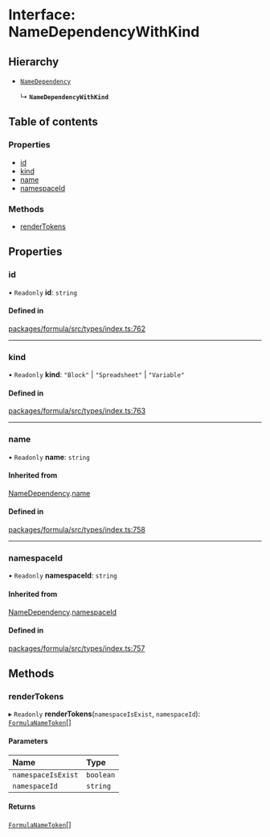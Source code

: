 # Interface: NameDependencyWithKind

## Hierarchy

- [`NameDependency`](NameDependency.md)

  ↳ **`NameDependencyWithKind`**

## Table of contents

### Properties

- [id](NameDependencyWithKind.md#id)
- [kind](NameDependencyWithKind.md#kind)
- [name](NameDependencyWithKind.md#name)
- [namespaceId](NameDependencyWithKind.md#namespaceid)

### Methods

- [renderTokens](NameDependencyWithKind.md#rendertokens)

## Properties

### <a id="id" name="id"></a> id

• `Readonly` **id**: `string`

#### Defined in

[packages/formula/src/types/index.ts:762](https://github.com/mashcard/mashcard/blob/main/packages/formula/src/types/index.ts#L762)

---

### <a id="kind" name="kind"></a> kind

• `Readonly` **kind**: `"Block"` \| `"Spreadsheet"` \| `"Variable"`

#### Defined in

[packages/formula/src/types/index.ts:763](https://github.com/mashcard/mashcard/blob/main/packages/formula/src/types/index.ts#L763)

---

### <a id="name" name="name"></a> name

• `Readonly` **name**: `string`

#### Inherited from

[NameDependency](NameDependency.md).[name](NameDependency.md#name)

#### Defined in

[packages/formula/src/types/index.ts:758](https://github.com/mashcard/mashcard/blob/main/packages/formula/src/types/index.ts#L758)

---

### <a id="namespaceid" name="namespaceid"></a> namespaceId

• `Readonly` **namespaceId**: `string`

#### Inherited from

[NameDependency](NameDependency.md).[namespaceId](NameDependency.md#namespaceid)

#### Defined in

[packages/formula/src/types/index.ts:757](https://github.com/mashcard/mashcard/blob/main/packages/formula/src/types/index.ts#L757)

## Methods

### <a id="rendertokens" name="rendertokens"></a> renderTokens

▸ `Readonly` **renderTokens**(`namespaceIsExist`, `namespaceId`): [`FormulaNameToken`](FormulaNameToken.md)[]

#### Parameters

| Name               | Type      |
| :----------------- | :-------- |
| `namespaceIsExist` | `boolean` |
| `namespaceId`      | `string`  |

#### Returns

[`FormulaNameToken`](FormulaNameToken.md)[]

